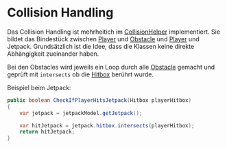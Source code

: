 # Collision Handling

Das Collision Handling ist mehrheitich im [CollisionHelper] implementiert.
Sie bildet das Bindestück zwischen [Player] und [Obstacle] und [Player] und Jetpack.
Grundsätzlich ist die Idee, dass die Klassen keine direkte Abhängigkeit zueinander haben.

Bei den Obstacles wird jeweils ein Loop durch alle [Obstacle] gemacht und geprüft mit `intersects` ob die [Hitbox] berührt wurde.

Beispiel beim Jetpack:

``` java
public boolean CheckIfPlayerHitsJetpack(Hitbox playerHitbox)
{
    var jetpack = jetpackModel.getJetpack();

    var hitJetpack = jetpack.hitbox.intersects(playerHitbox);
    return hitJetpack;
}
```

[CollisionHelper]: ../../src/main/java/ch/teko/bir/jumpdude/CollisionHelper/CollisionHelper.java
[Player]: ../../src/main/java/ch/teko/bir/jumpdude/Player/Player.java
[Obstacle]: ../../src/main/java/ch/teko/bir/jumpdude/Obstacles/Obstacle.java
[Hitbox]: ../../src/main/java/ch/teko/bir/jumpdude/Hitbox/Hitbox.java